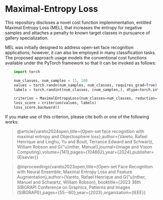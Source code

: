# Maximal-Entropy Loss
This repository discloses a novel cost function implemmentation, entitled Maximal Entropy Loss (MEL), that increases the entropy for negative samples and attaches a penalty to known target classes in pursuance of gallery specialization.

MEL was initially designed to address open-set face recognition applications; however, it can also be employed in many classification tasks.
The proposed approach usage models the conventional cost functions available under the PyTorch framework so that it can be invoked as follows:

```python
    import torch

    num_classes, num_samples = 11, 100
    values = torch.randn(num_samples, num_classes, requires_grad=True)
    labels = torch.randint(num_classes, (num_samples,), dtype=torch.int64) - 1

    criterion = MaximalEntropyLoss(num_classes=num_classes, reduction='sum')
    loss_score = criterion(values, labels)
    loss_score.backward()
```

If you make use of this criterion, please cite both or one of the following works:
> @article{vareto2024open,title={Open-set face recognition with maximal entropy and Objectosphere loss},author={Vareto, Rafael Henrique and Linghu, Yu and Boult, Terrance Edward and Schwartz, William Robson and G{\"u}nther, Manuel},journal={Image and Vision Computing},volume={141},pages={104862},year={2024},publisher={Elsevier}}

> @inproceedings{vareto2023open,title={Open-set Face Recognition with Neural Ensemble, Maximal Entropy Loss and Feature Augmentation},author={Vareto, Rafael Henrique and G{\"u}nther, Manuel and Schwartz, William Robson},
booktitle={2023 36th SIBGRAPI Conference on Graphics, Patterns and Images (SIBGRAPI)},pages={55--60},year={2023},organization={IEEE}}
